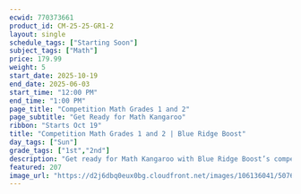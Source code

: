 ```yaml
---
ecwid: 770373661
product_id: CM-25-25-GR1-2
layout: single
schedule_tags: ["Starting Soon"]
subject_tags: ["Math"]
price: 179.99
weight: 5
start_date: 2025-10-19
end_date: 2025-06-03
start_time: "12:00 PM"
end_time: "1:00 PM"
page_title: "Competition Math Grades 1 and 2"
page_subtitle: "Get Ready for Math Kangaroo"
ribbon: "Starts Oct 19"
title: "Competition Math Grades 1 and 2 | Blue Ridge Boost"
day_tags: ["Sun"]
grade_tags: ["1st","2nd"]
description: "Get ready for Math Kangaroo with Blue Ridge Boost’s competition math class for grades 1–2. Fun problem-solving practice to build logic, speed, and confidence. Charlottesville, VA. Contact (434) 260-0636 or nora@blueridgeboost.com ." 
featured: 207
image_url: "https://d2j6dbq0eux0bg.cloudfront.net/images/106136041/5076172784.png"
---
```

